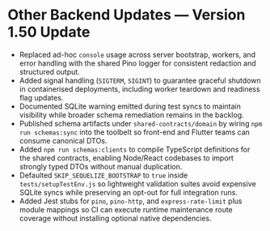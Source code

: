 # Other Backend Updates — Version 1.50 Update

- Replaced ad-hoc `console` usage across server bootstrap, workers, and error handling with the shared Pino logger for consistent redaction and structured output.
- Added signal handling (`SIGTERM`, `SIGINT`) to guarantee graceful shutdown in containerised deployments, including worker teardown and readiness flag updates.
- Documented SQLite warning emitted during test syncs to maintain visibility while broader schema remediation remains in the backlog.
- Published schema artifacts under `shared-contracts/domain` by wiring `npm run schemas:sync` into the toolbelt so front-end and Flutter teams can consume canonical DTOs.
- Added `npm run schemas:clients` to compile TypeScript definitions for the shared contracts, enabling Node/React codebases to import strongly typed DTOs without manual duplication.
- Defaulted `SKIP_SEQUELIZE_BOOTSTRAP` to `true` inside `tests/setupTestEnv.js` so lightweight validation suites avoid expensive SQLite syncs while preserving an opt-out for full integration runs.
- Added Jest stubs for `pino`, `pino-http`, and `express-rate-limit` plus module mappings so CI can execute runtime maintenance route coverage without installing optional native dependencies.
